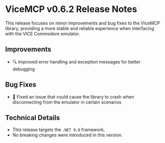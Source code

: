 # ViceMCP v0.6.2 Release Notes

This release focuses on minor improvements and bug fixes to the ViceMCP library, providing a more stable and reliable experience when interfacing with the VICE Commodore emulator.

## Improvements

- 🔍 Improved error handling and exception messages for better debugging

## Bug Fixes

- 🐛 Fixed an issue that could cause the library to crash when disconnecting from the emulator in certain scenarios

## Technical Details

- This release targets the `.NET 9.0` framework.
- No breaking changes were introduced in this version.